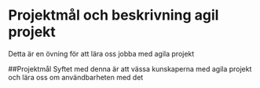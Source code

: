 # Projektmål och beskrivning agil projekt
Detta är en övning för att lära oss jobba med agila projekt

##Projektmål
Syftet med denna är att vässa kunskaperna med agila projekt och lära oss om användbarheten med det

##
